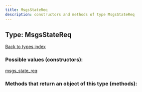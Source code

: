 ```yaml
---
title: MsgsStateReq
description: constructors and methods of type MsgsStateReq
---
```

## Type: MsgsStateReq  
[Back to types index](index.md)



### Possible values (constructors):

[msgs\_state\_req](../constructors/msgs_state_req.md)  



### Methods that return an object of this type (methods):



